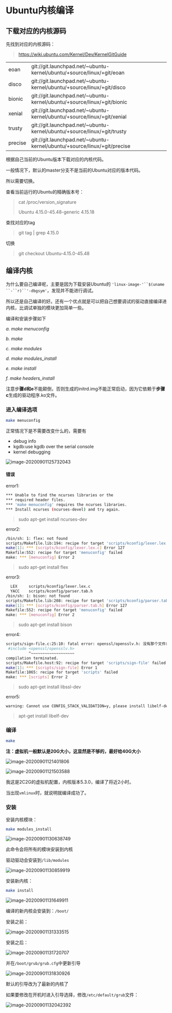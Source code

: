 # Ubuntu内核编译



## 下载对应的内核源码



先找到对应的内核源码：

> https://wiki.ubuntu.com/Kernel/Dev/KernelGitGuide

|         |                                                              |
| ------- | ------------------------------------------------------------ |
| eoan    | git://git.launchpad.net/~ubuntu-kernel/ubuntu/+source/linux/+git/eoan |
| disco   | git://git.launchpad.net/~ubuntu-kernel/ubuntu/+source/linux/+git/disco |
| bionic  | git://git.launchpad.net/~ubuntu-kernel/ubuntu/+source/linux/+git/bionic |
| xenial  | git://git.launchpad.net/~ubuntu-kernel/ubuntu/+source/linux/+git/xenial |
| trusty  | git://git.launchpad.net/~ubuntu-kernel/ubuntu/+source/linux/+git/trusty |
| precise | git://git.launchpad.net/~ubuntu-kernel/ubuntu/+source/linux/+git/precise |





根据自己当前的Ubuntu版本下载对应的内核代码。

一般情况下，默认的master分支不是当前的Ubuntu对应的版本代码。

所以需要切换。



查看当前运行的Ubuntu的精确版本号：

> cat /proc/version_signature
>
> Ubuntu 4.15.0-45.48-generic 4.15.18

查找对应的tag

> git tag | grep 4.15.0

切换

> git checkout Ubuntu-4.15.0-45.48

 

## 编译内核



为什么要自己编译呢，主要是因为下载安装Ubuntu的 `'linux-image-'``$(uname ``-``r)``'-dbgsym'`，发现并不能进行调试。

所以还是自己编译的好。还有一个优点就是可以把自己想要调试的驱动直接编译进内核，比调试单独的模块更加简单一些。



编译和安装步骤如下

*a. make menuconfig*

*b. make*

*c. make modules*

*d. make modules_install*

*e. make install*

*f. make headers_install*

注意步**骤d和e**不能颠倒，否则生成的initrd.img不能正常启动，因为它依赖于**步骤c**生成的驱动程序.ko文件。



### 进入编译选项



```sh
make menuconfig
```

正常情况下是不需要改变什么的，需要有

- debug info
- kgdb:use kgdb over the serial console
- kernel debugging



![image-20200901125732043](https://raw.githubusercontent.com/supermanc88/ImageSources/master/image-20200901125732043.png)



#### 错误



error1:

```sh
*** Unable to find the ncurses libraries or the
*** required header files.
*** 'make menuconfig' requires the ncurses libraries.
*** Install ncurses (ncurses-devel) and try again.
```

> sudo apt-get install ncurses-dev



error2:

```sh
/bin/sh: 1: flex: not found
scripts/Makefile.lib:194: recipe for target 'scripts/kconfig/lexer.lex.c' failed
make[1]: *** [scripts/kconfig/lexer.lex.c] Error 127
Makefile:552: recipe for target 'menuconfig' failed
make: *** [menuconfig] Error 2
```

> sudo apt-get install flex



error3:

```sh
  LEX     scripts/kconfig/lexer.lex.c
  YACC    scripts/kconfig/parser.tab.h
/bin/sh: 1: bison: not found
scripts/Makefile.lib:208: recipe for target 'scripts/kconfig/parser.tab.h' failed
make[1]: *** [scripts/kconfig/parser.tab.h] Error 127
Makefile:552: recipe for target 'menuconfig' failed
make: *** [menuconfig] Error 2
```

> sudo apt-get install bison



error4:

```sh
scripts/sign-file.c:25:10: fatal error: openssl/opensslv.h: 没有那个文件或目录
 #include <openssl/opensslv.h>
          ^~~~~~~~~~~~~~~~~~~~
compilation terminated.
scripts/Makefile.host:92: recipe for target 'scripts/sign-file' failed
make[1]: *** [scripts/sign-file] Error 1
Makefile:1065: recipe for target 'scripts' failed
make: *** [scripts] Error 2
```

> sudo apt-get install libssl-dev



error5:

```sh
warning: Cannot use CONFIG_STACK_VALIDATION=y, please install libelf-dev, libelf-devel or elfutils-libelf-devel
```

> apt-get install libelf-dev



### 编译



```sh
make
```

**注：虚拟机一般默认是20G大小，这显然是不够的，最好给40G大小**



![image-20200901121401806](https://raw.githubusercontent.com/supermanc88/ImageSources/master/image-20200901121401806.png)

![image-20200901121503588](https://raw.githubusercontent.com/supermanc88/ImageSources/master/image-20200901121503588.png)

我这是2C2G的虚拟机配置，内核版本5.3.0，编译了将近2小时。



当出现`vmlinux`时，就说明就编译成功了。



### 安装

安装内核模块：

```sh
make modules_install
```

![image-20200901130638749](https://raw.githubusercontent.com/supermanc88/ImageSources/master/image-20200901130638749.png)

此命令会将所有的模块安装到内核

驱动驱动会安装到`/lib/modules`

![image-20200901130859919](https://raw.githubusercontent.com/supermanc88/ImageSources/master/image-20200901131333515.png)



安装新内核：

```sh
make install
```

![image-20200901131649911](https://raw.githubusercontent.com/supermanc88/ImageSources/master/image-20200901130859919.png)

编译的新内核会安装到：`/boot/`

安装之前：

![image-20200901131333515](https://raw.githubusercontent.com/supermanc88/ImageSources/master/image-20200901131649911.png)



安装之后：

![image-20200901131720707](https://raw.githubusercontent.com/supermanc88/ImageSources/master/image-20200901131830926.png)



并在`/boot/grub/grub.cfg`中更新引导

![image-20200901131830926](https://raw.githubusercontent.com/supermanc88/ImageSources/master/image-20200901132042392.png)



默认的引导改为了最新的内核了



如果要修改在开机时进入引导选择，修改`/etc/default/grub`文件：

![image-20200901132042392](https://raw.githubusercontent.com/supermanc88/ImageSources/master/image-20200901131720707.png)